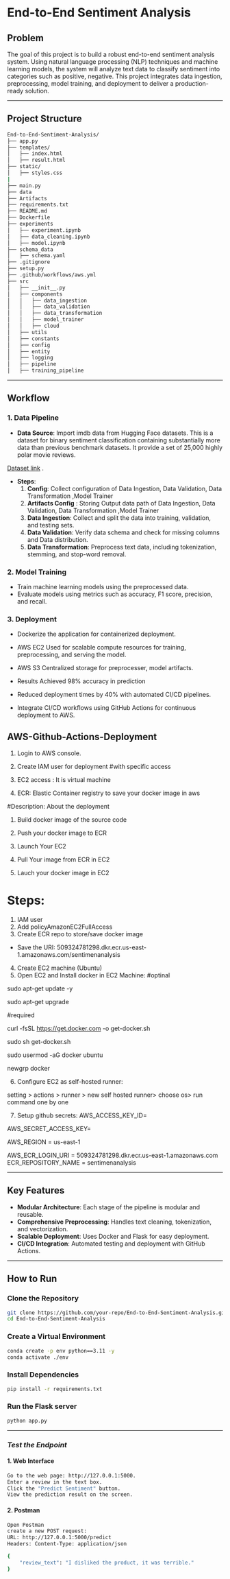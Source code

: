 # **End-to-End Sentiment Analysis**

## **Problem**
The goal of this project is to build a robust end-to-end sentiment analysis system. Using natural language processing (NLP) techniques and machine learning models, the system will analyze text data to classify sentiment into categories such as positive, negative. This project integrates data ingestion, preprocessing, model training, and deployment to deliver a production-ready solution.

---

## **Project Structure**

```bash
End-to-End-Sentiment-Analysis/
├── app.py
├── templates/
│   ├── index.html
│   ├── result.html
├── static/
│   ├── styles.css
|
├── main.py
├── data
├── Artifacts
├── requirements.txt
├── README.md
├── Dockerfile
├── experiments
│   ├── experiment.ipynb
│   ├── data_cleaning.ipynb
│   ├── model.ipynb
├── schema_data
│   ├── schema.yaml
├── .gitignore
├── setup.py
├── .github/workflows/aws.yml
├── src
│   ├── __init__.py
│   ├── components
│   │   ├── data_ingestion
│   │   ├── data_validation
│   │   ├── data_transformation
│   │   ├── model_trainer
│   │   ├── cloud
│   ├── utils
│   ├── constants
│   ├── config
│   ├── entity
│   ├── logging
│   ├── pipeline
│   ├── training_pipeline
```

---

## **Workflow**

### **1. Data Pipeline**
- **Data Source**: Import imdb data from Hugging Face datasets. This is a dataset for binary sentiment classification containing substantially more data than previous benchmark datasets. It provide a set of 25,000 highly polar movie reviews.

[Dataset link](https://huggingface.co/datasets/stanfordnlp/imdb) .

- **Steps**:
  1. **Config**: Collect configuration of Data Ingestion, Data Validation, Data Transformation ,Model Trainer
  2. **Artifacts Config** : Storing Output data path of  Data Ingestion, Data Validation, Data Transformation ,Model Trainer
  3. **Data Ingestion**: Collect and split the data into training, validation, and testing sets.
  4. **Data Validation**: Verify data schema and check for missing columns and Data distribution.
  5. **Data Transformation**: Preprocess text data, including tokenization, stemming, and stop-word removal.

### **2. Model Training**
- Train machine learning models using the preprocessed data.
- Evaluate models using metrics such as accuracy, F1 score, precision, and recall.

### **3. Deployment**
- Dockerize the application for containerized deployment.
- AWS EC2 Used for scalable compute resources for training, preprocessing, and serving the model.
 
- AWS S3 Centralized storage for preprocesser, model artifacts.

- Results Achieved 98% accuracy in prediction

- Reduced deployment times by 40% with automated CI/CD pipelines.

- Integrate CI/CD workflows using GitHub Actions for continuous deployment to AWS.

## AWS-Github-Actions-Deployment
1. Login to AWS console.
2. Create IAM user for deployment
#with specific access

1. EC2 access : It is virtual machine

2. ECR: Elastic Container registry to save your docker image in aws


#Description: About the deployment

1. Build docker image of the source code

2. Push your docker image to ECR

3. Launch Your EC2 

4. Pull Your image from ECR in EC2

5. Lauch your docker image in EC2

# Steps:

1. IAM user
2. Add policyAmazonEC2FullAccess
3. Create ECR repo to store/save docker image
  - Save the URI: 509324781298.dkr.ecr.us-east-1.amazonaws.com/sentimenanalysis
4. Create EC2 machine (Ubuntu)
5. Open EC2 and Install docker in EC2 Machine:
#optinal

sudo apt-get update -y

sudo apt-get upgrade

#required

curl -fsSL https://get.docker.com -o get-docker.sh

sudo sh get-docker.sh

sudo usermod -aG docker ubuntu

newgrp docker

6. Configure EC2 as self-hosted runner:

setting > actions > runner > new self hosted runner> choose os> run command one by one 

7. Setup github secrets:
AWS_ACCESS_KEY_ID=

AWS_SECRET_ACCESS_KEY=

AWS_REGION = us-east-1

AWS_ECR_LOGIN_URI = 509324781298.dkr.ecr.us-east-1.amazonaws.com
ECR_REPOSITORY_NAME = sentimenanalysis

---
## **Key Features**
- **Modular Architecture**: Each stage of the pipeline is modular and reusable.
- **Comprehensive Preprocessing**: Handles text cleaning, tokenization, and vectorization.
- **Scalable Deployment**: Uses Docker and Flask for easy deployment.
- **CI/CD Integration**: Automated testing and deployment with GitHub Actions.


---


## **How to Run**

### **Clone the Repository**
```bash
git clone https://github.com/your-repo/End-to-End-Sentiment-Analysis.git
cd End-to-End-Sentiment-Analysis
```

### **Create a Virtual Environment**
```bash
conda create -p env python==3.11 -y
conda activate ./env
```

### **Install Dependencies**
```bash
pip install -r requirements.txt
```

### **Run the Flask server**
```bash
python app.py
```
---
###  ***Test the Endpoint***
#### 1.  Web Interface
```bash
Go to the web page: http://127.0.0.1:5000.
Enter a review in the text box.
Click the "Predict Sentiment" button.
View the prediction result on the screen.
```
#### 2. Postman
```bash
Open Postman 
create a new POST request:
URL: http://127.0.0.1:5000/predict
Headers: Content-Type: application/json

{
    "review_text": "I disliked the product, it was terrible."
}
```
